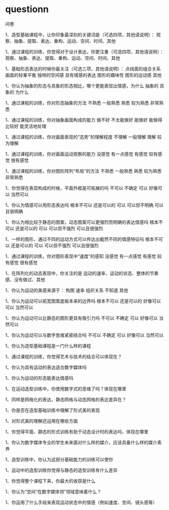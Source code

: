 # questionn
问卷

1、造型基础课程中，让你印象最深刻的关键词是（可选四项，其他请说明）：
观察、抽象、提取、表达、重构、运动、空间、时间、其他

1、通过课程的训练，你觉得对于设计表达，你更注重（可选四项，其他请说明）：
观察、抽象、表达、提取、重构、运动、空间、时间、其他

1、基础形态表达的时候你最关注（可选三项，其他请说明）：
点线面的组合关系
画面的轻重平衡
独特的空间感
具有情感的表达
图形的趣味性
图形的运动感
其他

1、你认为抽象的形态与具象的形态相比，哪个更能表现出情感，为什么
抽象的  具象的 
为什么

1、通过课程的训练，你对形态抽象的方法
不熟悉  一般熟悉  熟悉  较为熟悉  非常熟悉

1、通过课程的训练，你对抽象画面构成的能力
做不好  不太能做好  能做好  能做得比较好  能灵活地处理

1、通过课程的训练，你对画面表现的“态势”的理解程度
不理解  一般理解  理解  较为理解  

1、通过课程的训练，你对画面运动观察的能力
没感觉  有一点感觉  有感觉  较有感觉  很有感觉

1、通过课程的训练，你对图形阵列“布局”的方法
不熟悉  一般熟悉  熟悉  较为熟悉  非常熟悉

1、你觉得在表现构成的时候，平面外框是可拓展的吗
不可以  不确定  可以  好像可以  当然可以

1、你认为情感可以用形态表达吗
根本不可以  还是可以的  可以  可以但不明确  可以且很明确

1、你认为相比较于静态的图案，动态图案可以更强烈而明确的表达情感吗
根本不可以  还是可以的  可以  可以但不强烈  可以且很强烈

1、一样的图形，通过不同的运动方式可以传达出截然不同的情感特征吗
根本不可以  还是可以的  可以  可以但不强烈  可以且很强烈

1、通过课程的训练，你对图形表现中“速度”的感知
没感觉  有一点感觉  有感觉  较有感觉  很有感觉

1、在阵列化的动态表现中，你关注的是
运动的速率、运动的状态、整体的节奏感、没有做过、其他

1、你认为运动的美感来源于：
构图  速率  组织关系  不知道  其他  

1、你认为运动可以拓宽图案底板本来的边界吗
根本不可以  还是可以的  好像可以   可以   当然可以

1、你认为运动可以比静态的图形更具有吸引力吗
不可以  不确定  可以  好像可以  当然可以

1、你认为运动可以与数字思维紧密结合吗
不可以  不确定  可以  好像可以  当然可以



1、你认为造型基础课程是一门什么样的课程

1、通过课程的训练，你觉得艺术与技术的结合可以体现在？

1、你认为具有运动的表达适合数字媒体吗

1、你认为运动的形态能表达情感吗

1、在运动造型训练中，你使用数字式的思维了吗？体现在哪里

1、同样是网格化的表达，静态网格与动态网格的表达差异在？

1、你是否在造型基础训练中理解了形式美的表现

1、对形式美的理解还运用在哪些方面

1、你觉得平面、静态的形式训练有助于动态设计时的表达吗，体现在哪里

1、你认为数字媒体专业的学生未来面对什么样的媒介，应该具备什么样的媒介素养

1、造型训练中，你认为这部分基础能力的训练可以使你

1、运动中的造型训练你觉得与静态的造型训练有什么差异

1、你觉得整个课程下来，你最大的收获是什么

1、你认为“空间“在数字媒体领”领域意味着什么？

1、你运用了什么手段来表现运动状态中的情感（例如速度、空间、镜头感等）

